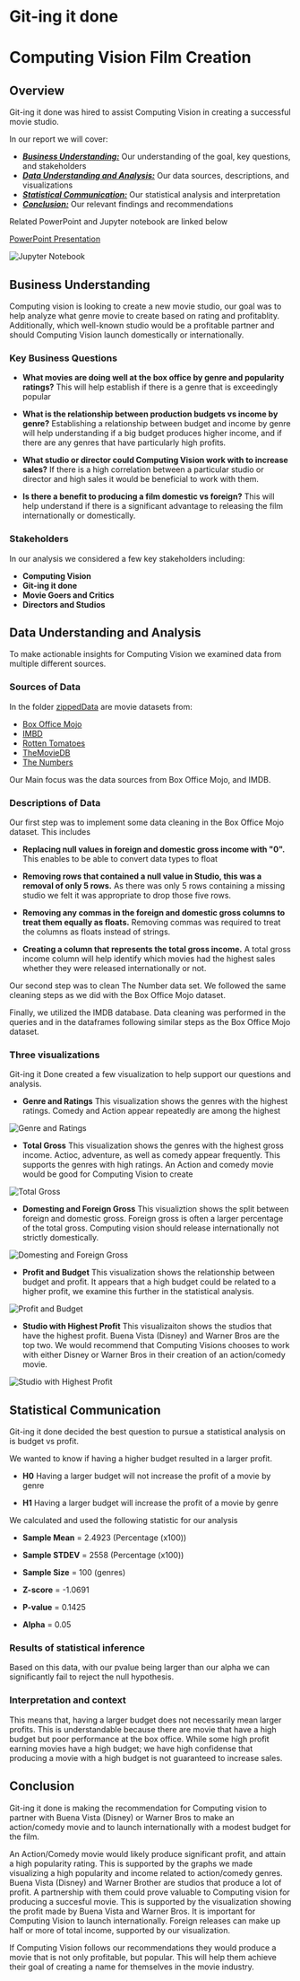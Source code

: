 # Git-ing it done
# Computing Vision Film Creation

## Overview

Git-ing it done was hired to assist Computing Vision in creating a successful movie studio. 

In our report we will cover:

* [***Business Understanding:***](#business-understanding) Our understanding of the goal, key questions, and stakeholders
* [***Data Understanding and Analysis:***](#data-understanding-and-analysis) Our data sources, descriptions, and visualizations
* [***Statistical Communication:***](#statistical-communicaiton) Our statistical analysis and interpretation
* [***Conclusion:***](#Conclusion) Our relevant findings and recommendations

Related PowerPoint and Jupyter notebook are linked below

[PowerPoint Presentation](Capstone_Pod4_Presentation.pdf)

![Jupyter Notebook](https://github.com/QuinnGrigsby/Capstone_Git-ing_it_done_MovieInformation/blob/main/Data%20Understanding.ipynb)

## Business Understanding

Computing vision is looking to create a new movie studio, our goal was to help analyze what genre movie to create based on rating and profitablity. Additionally, which well-known studio would be a profitable partner and should Computing Vision launch domestically or internationally.  

### Key Business Questions

* **What movies are doing well at the box office by genre and popularity ratings?** This will help establish if there is a genre that is exceedingly popular

* **What is the relationship between production budgets vs income by genre?** Establishing a relationship between budget and income by genre will help understanding if a big budget produces higher income, and if there are any genres that have particularly high profits.

* **What studio or director could Computing Vision work with to increase sales?** If there is a high correlation between a particular studio or director and high sales it would be beneficial to work with them.

* **Is there a benefit to producing a film domestic vs foreign?** This will help understand if there is a significant advantage to releasing the film internationally or domestically. 

### Stakeholders 

In our analysis we considered a few key stakeholders including:

* **Computing Vision**
* **Git-ing it done**
* **Movie Goers and Critics**
* **Directors and Studios**

## Data Understanding and Analysis

To make actionable insights for Computing Vision we examined data from multiple different sources. 

### Sources of Data

In the folder [zippedData](zippedData) are movie datasets from:

* [Box Office Mojo](https://www.boxofficemojo.com/)
* [IMBD](https://www.imdb.com/)
* [Rotten Tomatoes](https://www.rottentomatoes.com/)
* [TheMovieDB](https://www.themoviedb.com/)
* [The Numbers](https://www.the-numbers.com/)

Our Main focus was the data sources from Box Office Mojo, and IMDB. 

### Descriptions of Data

Our first step was to implement some data cleaning in the Box Office Mojo dataset. This includes

* **Replacing null values in foreign and domestic gross income with "0".** This enables to be able to convert data types to float

* **Removing rows that contained a null value in Studio, this was a removal of only 5 rows.** As there was only 5 rows containing a missing studio we felt it was appropriate to drop those five rows.

* **Removing any commas in the foreign and domestic gross columns to treat them equally as floats.** Removing commas was required to treat the columns as floats instead of strings.

* **Creating a column that represents the total gross income.** A total gross income column will help identify which movies had the highest sales whether they were released internationally or not. 

Our second step was to clean The Number data set. We followed the same cleaning steps as we did with the Box Office Mojo dataset.

Finally, we utilized the IMDB database. Data cleaning was performed in the queries and in the dataframes following similar steps as the Box Office Mojo dataset. 

### Three visualizations

Git-ing it Done created a few visualization to help support our questions and analysis.

* **Genre and Ratings** This visualization shows the genres with the highest ratings. Comedy and Action appear repeatedly are among the highest

![Genre and Ratings](https://github.com/QuinnGrigsby/Capstone_Git-ing_it_done_MovieInformation/blob/main/visualizations/Genres_with_highest_rating.png)

* **Total Gross** This visualization shows the genres with the highest gross income. Actioc, adventure, as well as comedy appear frequently. This supports the genres with high ratings. An Action and comedy movie would be good for Computing Vision to create

![Total Gross](https://github.com/QuinnGrigsby/Capstone_Git-ing_it_done_MovieInformation/blob/main/visualizations/Total_gross.png)

* **Domesting and Foreign Gross** This visualiztion shows the split between foreign and domestic gross. Foreign gross is often a larger percentage of the total gross. Computing vision should release internationally not strictly domestically.

![Domesting and Foreign Gross](https://github.com/QuinnGrigsby/Capstone_Git-ing_it_done_MovieInformation/blob/main/visualizations/Domestic_and_foreign_gross.png)

* **Profit and Budget** This visualization shows the relationship between budget and profit. It appears that a high budget could be related to a higher profit, we examine this further in the statistical analysis.

![Profit and Budget](https://github.com/QuinnGrigsby/Capstone_Git-ing_it_done_MovieInformation/blob/main/visualizations/Income_and_budget.png)

* **Studio with Highest Profit** This visualizaiton shows the studios that have the highest profit. Buena Vista (Disney) and Warner Bros are the top two. We would recommend that Computing Visions chooses to work with either Disney or Warner Bros in their creation of an action/comedy movie. 

![Studio with Highest Profit](https://github.com/QuinnGrigsby/Capstone_Git-ing_it_done_MovieInformation/blob/main/visualizations/Studio_with_high_profit.png)
    
## Statistical Communication

Git-ing it done decided the best question to pursue a statistical analysis on is budget vs profit.

We wanted to know if having a higher budget resulted in a larger profit.

* **H0** Having a larger budget will not increase the profit of a movie by genre

* **H1** Having a larger budget will increase the profit of a movie by genre

We calculated and used the following statistic for our analysis

* **Sample Mean** = 2.4923 (Percentage (x100))

* **Sample STDEV** = 2558 (Percentage (x100))

* **Sample Size** = 100 (genres)

* **Z-score** = -1.0691

* **P-value** = 0.1425

* **Alpha** = 0.05

### Results of statistical inference

Based on this data, with our pvalue being larger than our alpha we can significantly fail to reject the null hypothesis.

### Interpretation and context

This means that, having a larger budget does not necessarily mean larger profits. This is understandable because there are movie that have a high budget but poor performance at the box office. While some high profit earning movies have a high budget; we have high confidense that producing a movie with a high budget is not guaranteed to increase sales. 

## Conclusion

Git-ing it done is making the recommendation for Computing vision to partner with Buena Vista (Disney) or Warner Bros to make an action/comedy movie and to launch internationally with a modest budget for the film.

An Action/Comedy movie would likely produce significant profit, and attain a high popularity rating. This is supported by the graphs we made visualizing a high popularity and income related to action/comedy genres. Buena Vista (Disney) and Warner Brother are studios that produce a lot of profit. A partnership with them could prove valuable to Computing vision for producing a succesful movie. This is supported by the visualization showing the profit made by Buena Vista and Warner Bros. It is important for Computing Vision to launch internationally. Foreign releases can make up half or more of total income, supported by our visualization. 

If Computing Vision follows our recommendations they would produce a movie that is not only profitable, but popular. This will help them achieve their goal of creating a name for themselves in the movie industry. 
